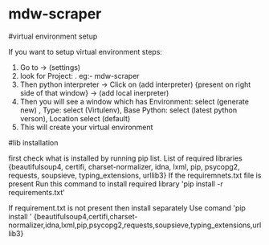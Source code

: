 # mdw-scraper

#virtual environment setup  

If you want to setup virtual environment
steps:
1. Go to <file> -> (settings)
2. look for Project: <Project name>. eg:- mdw-scraper
3. Then python interpreter -> Click on (add interpreter) {present on right side of that window} -> (add local inerpreter)
4. Then you will see a window which has Environment: select (generate new) , Type: select (Virtulenv), Base Python: select (latest python verson), Location select (default)
5. This will create your virtual environment
   
#lib installation

first check what is installed by running pip list. 
List of required libraries
{beautifulsoup4, 
certifi, 
charset-normalizer, 
idna, 
lxml, 
pip, 
psycopg2, 
requests, 
soupsieve, 
typing_extensions,
urllib3}
If the requiremnets.txt file is present
Run this command to install required library 'pip install -r requirements.txt'

If requirement.txt is not present then install separately
Use comand 'pip install <library name>' {beautifulsoup4,certifi,charset-normalizer,idna,lxml,pip,psycopg2,requests,soupsieve,typing_extensions,urllib3}
